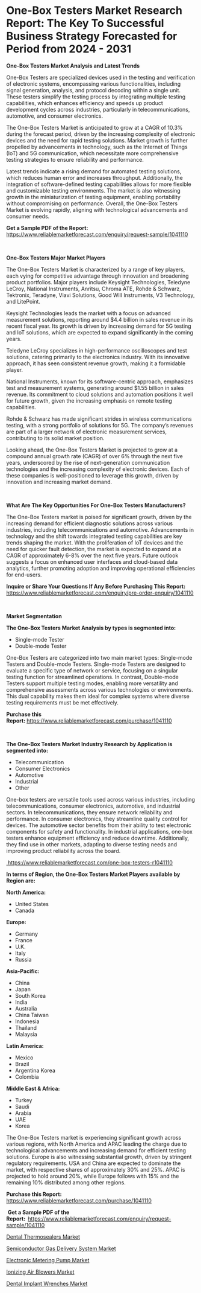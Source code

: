 <p><h1>One-Box Testers Market Research Report: The Key To Successful Business Strategy Forecasted for Period from 2024 - 2031</h1></p><p><strong>One-Box Testers Market Analysis and Latest Trends</strong></p>
<p><p>One-Box Testers are specialized devices used in the testing and verification of electronic systems, encompassing various functionalities, including signal generation, analysis, and protocol decoding within a single unit. These testers simplify the testing process by integrating multiple testing capabilities, which enhances efficiency and speeds up product development cycles across industries, particularly in telecommunications, automotive, and consumer electronics.</p><p>The One-Box Testers Market is anticipated to grow at a CAGR of 10.3% during the forecast period, driven by the increasing complexity of electronic devices and the need for rapid testing solutions. Market growth is further propelled by advancements in technology, such as the Internet of Things (IoT) and 5G communication, which necessitate more comprehensive testing strategies to ensure reliability and performance. </p><p>Latest trends indicate a rising demand for automated testing solutions, which reduces human error and increases throughput. Additionally, the integration of software-defined testing capabilities allows for more flexible and customizable testing environments. The market is also witnessing growth in the miniaturization of testing equipment, enabling portability without compromising on performance. Overall, the One-Box Testers Market is evolving rapidly, aligning with technological advancements and consumer needs.</p></p>
<p><strong>Get a Sample PDF of the Report:&nbsp;</strong> <a href="https://www.reliablemarketforecast.com/enquiry/request-sample/1041110?utm_campaign=1108&utm_medium=2&utm_source=Github&utm_content=ia&utm_term=25102024&utm_id=one-box-testers">https://www.reliablemarketforecast.com/enquiry/request-sample/1041110</a></p>
<p>&nbsp;</p>
<p><strong>One-Box Testers Major Market Players</strong></p>
<p><p>The One-Box Testers Market is characterized by a range of key players, each vying for competitive advantage through innovation and broadening product portfolios. Major players include Keysight Technologies, Teledyne LeCroy, National Instruments, Anritsu, Chroma ATE, Rohde & Schwarz, Tektronix, Teradyne, Viavi Solutions, Good Will Instruments, V3 Technology, and LitePoint.</p><p>Keysight Technologies leads the market with a focus on advanced measurement solutions, reporting around $4.4 billion in sales revenue in its recent fiscal year. Its growth is driven by increasing demand for 5G testing and IoT solutions, which are expected to expand significantly in the coming years.</p><p>Teledyne LeCroy specializes in high-performance oscilloscopes and test solutions, catering primarily to the electronics industry. With its innovative approach, it has seen consistent revenue growth, making it a formidable player.</p><p>National Instruments, known for its software-centric approach, emphasizes test and measurement systems, generating around $1.55 billion in sales revenue. Its commitment to cloud solutions and automation positions it well for future growth, given the increasing emphasis on remote testing capabilities.</p><p>Rohde & Schwarz has made significant strides in wireless communications testing, with a strong portfolio of solutions for 5G. The company’s revenues are part of a larger network of electronic measurement services, contributing to its solid market position.</p><p>Looking ahead, the One-Box Testers Market is projected to grow at a compound annual growth rate (CAGR) of over 6% through the next five years, underscored by the rise of next-generation communication technologies and the increasing complexity of electronic devices. Each of these companies is well-positioned to leverage this growth, driven by innovation and increasing market demand.</p></p>
<p>&nbsp;</p>
<p><strong>What Are The Key Opportunities For One-Box Testers Manufacturers?</strong></p>
<p><p>The One-Box Testers market is poised for significant growth, driven by the increasing demand for efficient diagnostic solutions across various industries, including telecommunications and automotive. Advancements in technology and the shift towards integrated testing capabilities are key trends shaping the market. With the proliferation of IoT devices and the need for quicker fault detection, the market is expected to expand at a CAGR of approximately 6-8% over the next five years. Future outlook suggests a focus on enhanced user interfaces and cloud-based data analytics, further promoting adoption and improving operational efficiencies for end-users.</p></p>
<p><strong>Inquire or Share Your Questions If Any Before Purchasing This Report:</strong> <a href="https://www.reliablemarketforecast.com/enquiry/pre-order-enquiry/1041110?utm_campaign=1108&utm_medium=2&utm_source=Github&utm_content=ia&utm_term=25102024&utm_id=one-box-testers">https://www.reliablemarketforecast.com/enquiry/pre-order-enquiry/1041110</a></p>
<p>&nbsp;</p>
<p><strong>Market Segmentation</strong></p>
<p><strong>The One-Box Testers Market Analysis by types is segmented into:</strong></p>
<p><ul><li>Single-mode Tester</li><li>Double-mode Tester</li></ul></p>
<p><p>One-Box Testers are categorized into two main market types: Single-mode Testers and Double-mode Testers. Single-mode Testers are designed to evaluate a specific type of network or service, focusing on a singular testing function for streamlined operations. In contrast, Double-mode Testers support multiple testing modes, enabling more versatility and comprehensive assessments across various technologies or environments. This dual capability makes them ideal for complex systems where diverse testing requirements must be met effectively.</p></p>
<p><strong>Purchase this Report:&nbsp;</strong><a href="https://www.reliablemarketforecast.com/purchase/1041110?utm_campaign=1108&utm_medium=2&utm_source=Github&utm_content=ia&utm_term=25102024&utm_id=one-box-testers">https://www.reliablemarketforecast.com/purchase/1041110</a></p>
<p>&nbsp;</p>
<p><strong>The One-Box Testers Market Industry Research by Application is segmented into:</strong></p>
<p><ul><li>Telecommunication</li><li>Consumer Electronics</li><li>Automotive</li><li>Industrial</li><li>Other</li></ul></p>
<p><p>One-box testers are versatile tools used across various industries, including telecommunications, consumer electronics, automotive, and industrial sectors. In telecommunications, they ensure network reliability and performance. In consumer electronics, they streamline quality control for devices. The automotive sector benefits from their ability to test electronic components for safety and functionality. In industrial applications, one-box testers enhance equipment efficiency and reduce downtime. Additionally, they find use in other markets, adapting to diverse testing needs and improving product reliability across the board.</p></p>
<p><a href="https://www.reliablemarketforecast.com/one-box-testers-r1041110?utm_campaign=1108&utm_medium=2&utm_source=Github&utm_content=ia&utm_term=25102024&utm_id=one-box-testers">&nbsp;https://www.reliablemarketforecast.com/one-box-testers-r1041110</a></p>
<p><strong>In terms of Region, the One-Box Testers Market Players available by Region are:</strong></p>
<p>
    <p> <strong> North America: </strong>
        <ul>
            <li>United States</li>
            <li>Canada</li>
        </ul>
        </p> 
    <p> <strong> Europe: </strong>
        <ul>
            <li>Germany</li>
            <li>France</li>
            <li>U.K.</li>
            <li>Italy</li>
            <li>Russia</li>
        </ul>
        </p> 
    <p> <strong> Asia-Pacific: </strong>
        <ul>
            <li>China</li>
            <li>Japan</li>
            <li>South Korea</li>
            <li>India</li>
            <li>Australia</li>
            <li>China Taiwan</li>
            <li>Indonesia</li>
            <li>Thailand</li>
            <li>Malaysia</li>
        </ul>
        </p> 
    <p> <strong> Latin America: </strong>
        <ul>
            <li>Mexico</li>
            <li>Brazil</li>
            <li>Argentina Korea</li>
            <li>Colombia</li>
        </ul>
        </p> 
    <p> <strong> Middle East & Africa: </strong>
        <ul>
            <li>Turkey</li>
            <li>Saudi</li>
            <li>Arabia</li>
            <li>UAE</li>
            <li>Korea</li>
        </ul>
    </p>
    </p>
<p><p>The One-Box Testers market is experiencing significant growth across various regions, with North America and APAC leading the charge due to technological advancements and increasing demand for efficient testing solutions. Europe is also witnessing substantial growth, driven by stringent regulatory requirements. USA and China are expected to dominate the market, with respective shares of approximately 30% and 25%. APAC is projected to hold around 20%, while Europe follows with 15% and the remaining 10% distributed among other regions.</p></p>
<p><strong>Purchase this Report: </strong><a href="https://www.reliablemarketforecast.com/purchase/1041110?utm_campaign=1108&utm_medium=2&utm_source=Github&utm_content=ia&utm_term=25102024&utm_id=one-box-testers">https://www.reliablemarketforecast.com/purchase/1041110</a></p>
<p>&nbsp;<strong>Get a Sample PDF of the Report:&nbsp;&nbsp;</strong><a href="https://www.reliablemarketforecast.com/enquiry/request-sample/1041110?utm_campaign=1108&utm_medium=2&utm_source=Github&utm_content=ia&utm_term=25102024&utm_id=one-box-testers">https://www.reliablemarketforecast.com/enquiry/request-sample/1041110</a></p>
<p><strong></strong></p>
<p><p><a href="https://www.linkedin.com/pulse/dental-thermosealers-market-research-report-forecast-growth-prospects-qcs2f?utm_campaign=1108&utm_medium=2&utm_source=Github&utm_content=ia&utm_term=25102024&utm_id=one-box-testers">Dental Thermosealers Market</a></p><p><a href="https://issuu.com/reportprime-2/docs/semiconductor-gas-delivery-system-m_92595dda130d50?utm_campaign=1108&utm_medium=2&utm_source=Github&utm_content=ia&utm_term=25102024&utm_id=one-box-testers">Semiconductor Gas Delivery System Market</a></p><p><a href="https://issuu.com/reportprime-2/docs/electronic-metering-pump-market-siz_e4aecaab79b862?utm_campaign=1108&utm_medium=2&utm_source=Github&utm_content=ia&utm_term=25102024&utm_id=one-box-testers">Electronic Metering Pump Market</a></p><p><a href="https://github.com/halkoitweden3/Market-Research-Report-List-1/blob/main/ionizing-air-blowers-market.md?utm_campaign=1108&utm_medium=2&utm_source=Github&utm_content=ia&utm_term=25102024&utm_id=one-box-testers">Ionizing Air Blowers Market</a></p><p><a href="https://www.linkedin.com/pulse/dental-implant-wrenches-mosaic-piecing-together-global-market-8dohf?utm_campaign=1108&utm_medium=2&utm_source=Github&utm_content=ia&utm_term=25102024&utm_id=one-box-testers">Dental Implant Wrenches Market</a></p></p>